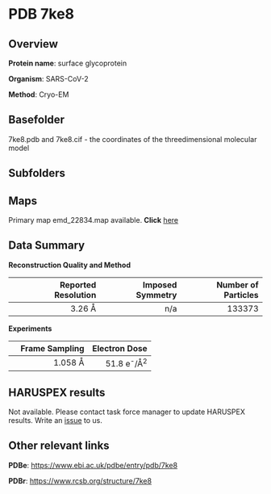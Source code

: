# PDB 7ke8

## Overview

**Protein name**: surface glycoprotein

**Organism**: SARS-CoV-2

**Method**: Cryo-EM



## Basefolder

7ke8.pdb and 7ke8.cif - the coordinates of the threedimensional molecular model

## Subfolders









## Maps

Primary map emd_22834.map available. **Click** [here](http://ftp.wwpdb.org/pub/emdb/structures/EMD-22834/map/) 

## Data Summary
**Reconstruction Quality and Method**

|   | Reported Resolution | Imposed Symmetry | Number of Particles |
|---|-------------:|----------------:|--------------:|
|   |3.26 Å|n/a|133373|

**Experiments**

|   | Frame Sampling | Electron Dose |
|---|-------------:|----------------:|
|   |1.058 Å|51.8 e<sup>-</sup>/Å<sup>2</sup>|

## HARUSPEX results

Not available. Please contact task force manager to update HARUSPEX results. Write an [issue](https://github.com/thorn-lab/coronavirus_structural_task_force/issues) to us.

## Other relevant links 
**PDBe**:  https://www.ebi.ac.uk/pdbe/entry/pdb/7ke8
 
**PDBr**: https://www.rcsb.org/structure/7ke8 
